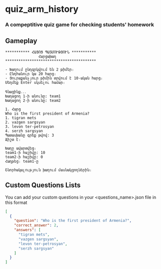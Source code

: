 # quiz_arm_history

### A compeptitive quiz game for checking students' homework

## Gameplay

```shell
*********** ՀԱՅՈՑ ՊԱՏՄՈՒԹՅՈՒՆ ***********
               Հարցախաղ
*****************************************

- Խաղում ընդգրկվում են 2 թիմեր։
- Ընդհանուր կա 20 հարց։
- Յուրաքանչյուր թիմին տրվում է 10-ական հարց։
Սեղմեք Enter սկսելու համար։

Գնացինք․․․
Խաղացող 1-ի անունը: team1
Խաղացող 2-ի անունը: team2

1. Հարց
Who is the first president of Armenia?
1. tigran mets
2. vazgen sargsyan
3. levon ter-petrosyan
4. serzh sargsyan
Պատասխանը գրեք թվով: 3
Ճիշտ է։

Խաղը ավարտվեց։
team1-ի հաշիվը: 10
team2-ի հաշիվը: 0
Հաղթեց։ team1-ը

Շնորհակալություն խաղում մասնակցողներին։
```

## Custom Questions Lists

You can add your custom questions in your <questions_name>.json file in this format

```json
[
  {
    "question": "Who is the first president of Armenia?",
    "correct_answer": 2,
    "answers": [
      "tigran mets",
      "vazgen sargsyan",
      "levon ter-petrosyan",
      "serzh sargsyan"
    ]
  }
]
```
